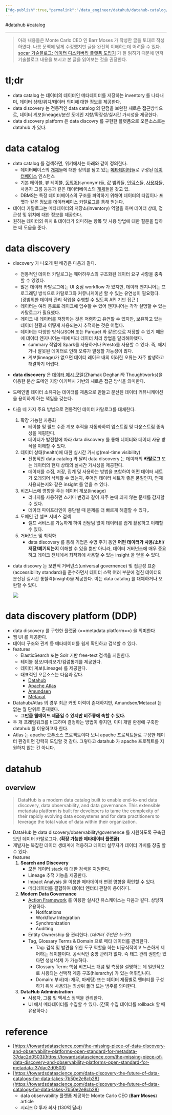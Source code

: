 ```yaml
---
{"dg-publish":true,"permalink":"/data_engineer/datahub/datahub-catalog/","dgPassFrontmatter":true}
---
```


#datahub #catalog 

---

> 아래 내용들은 Monte Carlo CEO 인 Barr Moses 가 작성한 글을 토대로 작성하였다. 나름 문맥에 맞게 수정했지만 글을 완전히 이해하는데 어려울 수 있다. [socar 기술블로그: 데이터 디스커버리 플랫폼 도입기](https://tech.socarcorp.kr/data/2022/02/25/data-discovery-platform-01.html) 가 잘 읽히기 때문에 먼저 기술블로그 내용을 보시고 본 글을 읽어보는 것을 권장한다.

# tl;dr

- data catalog 는 데이터의 데이터인 메타데이터를 저장하는 inventory 를 나타내며, 데이터 상태/위치/데이터 의미에 대한 정보를 제공한다.
- data discovery 는 전통적인 data catalog 의 단점을 보완한 새로운 접근방식으로, 데이터 계보(lineage)/분산 도메인 지향/확장성/실시간 가시성을 제공한다.
- data discovery platform 은 data discovry 를 구현한 플랫폼으로 오픈소스로는 datahub 가 있다.

# data catalog

- data catalog 를 검색하면, 위키에서는 아래와 같이 정의한다.
	- 데이터베이스의 [개체](https://ko.wikipedia.org/wiki/%EA%B0%9C%EC%B2%B4_(%EC%BB%B4%ED%93%A8%ED%8C%85) "개체 (컴퓨팅)")들에 대한 정의를 담고 있는 [메타데이터](https://ko.wikipedia.org/wiki/%EB%A9%94%ED%83%80%EB%8D%B0%EC%9D%B4%ED%84%B0 "메타데이터")들로 구성된 [데이터베이스](https://ko.wikipedia.org/wiki/%EB%8D%B0%EC%9D%B4%ED%84%B0%EB%B2%A0%EC%9D%B4%EC%8A%A4 "데이터베이스") 인스턴스
	- 기본 테이블, 뷰 테이블, [동의어](https://ko.wikipedia.org/wiki/%EB%8F%99%EC%9D%98%EC%96%B4 "동의어")(synonym)들, 값 범위들, [인덱스](https://ko.wikipedia.org/wiki/%EC%9D%B8%EB%8D%B1%EC%8A%A4 "인덱스")들, [사용자](https://ko.wikipedia.org/wiki/%EC%82%AC%EC%9A%A9%EC%9E%90_(%EC%BB%B4%ED%93%A8%ED%8C%85) "사용자 (컴퓨팅)")들, 사용자 그룹 등등과 같은 데이터베이스의 [개체](https://ko.wikipedia.org/wiki/%EA%B0%9C%EC%B2%B4_(%EC%BB%B4%ED%93%A8%ED%8C%85) "개체 (컴퓨팅)")들을 갖고 있.
	- DBMS는 특정 데이터베이스의 구조를 파악하기 위해여 데이터의 타입이나 포맷과 같은 정보를 데이터베이스 카탈로그를 통해 얻는다.
- 데이터 카탈로그는 메타데이터의 저장소(inventory) 역할을 하며 데이터 상태, 접근성 및 위치에 대한 정보를 제공한다.
- 원하는 데이터의 위치 & 데이터가 의미하는 항목 및 사용 방법에 대한 질문을 답하는 데 도움을 준다.

# data discovery

- discovery 가 나오게 된 배경은 다음과 같다.
	- 전통적인 데이터 카탈로그는 웨어하우스의 구조화된 데이터 요구 사항을 충족할 수 있었다.
	- 많은 데이터 카탈로그에는 UI 중심 workflow 가 있지만, 데이터 엔지니어는 프로그래밍 방식으로 카탈로그와 커뮤니케이션 할 수 있는 유연성이 필요했다. (광범위한 데이터 관리 작업을 수행할 수 있도록 API 기반 접근 )
	- 데이터는 여러 통로로 레이크에 입수할 수 있어 엔지니어는 각각 설명할 수 있는 카탈로그가 필요했다.
	- 레이크 내 데이터를 저장하는 것은 저렴하고 유연할 수 있지만, 보유하고 있는 데이터 현황과 어떻게 사용되는지 추적하는 것은 어렵다.
	- 데이터는 다양한 방식(JSON 또는 Parquet 와 같은)으로 저장할 수 있기 때문에 데이터 엔지니어는 때에 따라 데이터 처리 방법을 달리해야했다.
		- summary 작업에 Spark를 사용하거나 Presto를 사용할 수 있다. 즉, 깨지거나 잘못된 데이터로 인해 오류가 발생할 가능성이 많다.
		- 계보(lineage)가 없으면 데이터 레이크 내의 이러한 오류는 자주 발생하고 해결하기 어렵다.
- **data discovery** 은 [데이터 메시 모델](https://martinfowler.com/articles/data-monolith-to-mesh.html)(Zhamak Deghani와 Thoughtworks)을 이용한 분산 도메인 지향 아키텍처 기반의 새로운 접근 방식을 의미한다.
- 도메인별 데이터 소유자는 데이터를 제품으로 만들고 분산된 데이터 커뮤니케이션을 용이하게 하는 책임을 갖는다.
- 다음 네 가지 주요 방법으로 전통적인 데이터 카탈로그를 대체한다.
	1. 확장 가능한 자동화
		- 테이블 및 필드 수준 계보 추적을 자동화하여 업스트림 및 다운스트림 종속성을 매핑한다.
		- 데이터가 발전함에 따라 data discovery 를 통해 데이터와 데이터 사용 방식을 이해할 수 있다.
	2. 데이터 상태(health)에 대한 실시간 가시성(real-time visibility)
		- 전통적인 data catalog 와 달리 data discovery 는 데이터의 **카탈로그** 또는 데이터의 현재 상태의 실시간 가시성을 제공한다.
		- 데이터를 수집, 저장, 집계 및 사용하는 방법을 포함하여 어떤 데이터 세트가 오래되어 삭제할 수 있는지, 주어진 데이터 세트가 좋은 품질인지, 언제 사용되는지와 같은 insight 를 얻을 수 있다.
	3. 비즈니스에 영향을 주는 데이터 계보(lineage)
		- 리니지를 사용하면 스키마 변경과 같이 자주 눈에 띄지 않는 문제를 감지할 수 있다.
		- 데이터 파이프라인이 중단될 때 문제를 더 빠르게 해결할 수 있다,.
	4. 도메인 간 셀프 서비스 검색
		- 셀프 서비스를 가능하게 하여 전담팀 없이 데이터를 쉽게 활용하고 이해할 수 있다.
	5. 거버넌스 및 최적화
		- data discovery 를 통해 기업은 수명 주기 동안 **어떤 데이터가 사용/소비/저장/폐기되는지** 이해할 수 있을 뿐만 아니라, 데이터 거버넌스에 매우 중요하고 레이크 전체에서 최적화에 사용할 수 있는 insight 을 얻을 수 있다.
- data discovry 는 보편적 거버넌스(universal governence) 및 접근성 표준(accessibility standard)을 준수하면서 데이터 스택 여러 부분에 걸친 데이터의 분산된 실시간 통찰력(insight)을 제공한다. 이는 data catalog 를 대체하거나 보완할 수 있다.

	![](https://miro.medium.com/max/640/0*COcB9K9ihOLUrSzr)


# data discovery platform (DDP)
- data discovery 를 구현한 플랫폼 (==metadata platform==) 을 의미한다
- 웹 UI 를 제공한다.
- 데이터 구조와 관계 등 메타데이터를 쉽게 확인하고 검색할 수 있다.
- features
	- ElasticSearch 또는 Solr 기반 free-text 검색을 지원한다.
	- 테이블 정보/미리보기/컴럼통계를 제공한다.
	- 데이터 계보(Lineage) 를 제공한다.
	- 대표적인 오픈소스는 다음과 같다.
		- [Datahub](https://github.com/datahub-project/datahub)
		- [Apache Atlas](https://github.com/apache/atlas)
		- [Amundsen](https://github.com/amundsen-io/amundsen)
		- [Metacat](https://github.com/Netflix/metacat)
- Datahub/Atlas 의 경우 최근 커밋 이력이 존재하지만, Amundsen/Metacat 는 없는 월 단위로 존재했다.
	- **그만큼 웰메이드 제품일 수 있지만 비주류에 속할 수 있다.**
- 두 개 프레임워크를 비교하며 결정하는 방법이 좋지만, 이미 개발 환경에 구축한 datahub 를 이용하고자 한다.
- Atlas 는 apache 오픈소스 프로젝트이다 보니 apache 프로젝트들로 구성한 데이터 환경이면 강력히 도입할 것 같다. 그렇다고 datahub 가 apache 프로젝트를 지원하지 않는 건 아니다.

# datahub
## overview

> DataHub is a modern data catalog built to enable end-to-end data discovery, data observability, and data governance. This extensible metadata platform is built for developers to tame the complexity of their rapidly evolving data ecosystems and for data practitioners to leverage the total value of data within their organization.

- DataHub 는 data discovery/observability/governence 를 지원하도록 구축된 모던 데이터 카탈로그다. **(확장 가능한 메타데이터 플랫폼)**
- 개발자는 복잡한 데이터 생태계에 적응하고 데이터 실무자가 데이터 가치를 창출 할 수 있다.
- features
	1. **Search and Discovery**
		- 모든 데이터 stack 에 대한 검색을 지원한다.
		- Lineage 추적 기능을 제공한다.
		- Impact Analysis 을 이용한 메타데이터 변경 영향을 확인할 수 있다.
		- 메타데이터를 결합하여 데이터 엔터티 관찰이 용이하다.
	2. **Modern Data Governance**
		- [Action Framework](https://datahubproject.io/docs/actions/) 를 이용한 실시간 유스케이스는 다음과 같다. 상당히 유용하다.
			- Notifcations
			- Workflow Integration
			- Synchronization
			- Auditing
		- Entity Ownership 을 관리한다. (*데이터 주인은 누구?*)
		- Tag, Glossary Terms & Domain 으로 메타 데이터를 관리한다.
			- Tag: 검색 및 발견을 위한 도구 역할을 하는 비공식적이고 느슨하게 제어하는 레이블이다. 공식적인 중앙 관리가 없다. 즉 태그 관리 권한만 있다면 생성/삭제 가 가능하다.
			- Glossary Term: 핵심 비즈니스 개념 및 측정을 설명하는 데 일반적으로 사용되는 선택적 계층 구조(hierarchy) 가 있는 어휘입니다.
			- Domain: 부서(예: 재무, 마케팅) 또는 데이터 제품별로 엔터티를 구성하기 위해 사용되는 최상위 폴더 또는 범주를 의미한다.
	3. **DataHub Administration**
		- 사용자, 그룹 및 액세스 정책을 관리한다.
		- UI 에서 메타데이터를 수집할 수 있다. (간혹 수집 데이터를 rollback 할 때 유용하다.)

# reference

- [https://towardsdatascience.com/the-missing-piece-of-data-discovery-and-observability-platforms-open-standard-for-metadata-37dac2d0503](https://towardsdatascience.com/the-missing-piece-of-data-discovery-and-observability-platforms-open-standard-for-metadata-37dac2d0503)
- [https://towardsdatascience.com/data-discovery-the-future-of-data-catalogs-for-data-lakes-7b50e2e8cb28](https://towardsdatascience.com/data-discovery-the-future-of-data-catalogs-for-data-lakes-7b50e2e8cb28)
	- data observability 플랫폼 제공하는 Monte Carlo CEO (**Barr Moses**) article
	- 시리즈 D 투자 회사 (130억 달러)